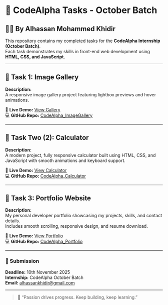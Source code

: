 # 🌟 CodeAlpha Tasks - October Batch
## 👨‍💻 By Alhassan Mohammed Khidir

This repository contains my completed tasks for the **CodeAlpha Internship (October Batch)**.  
Each task demonstrates my skills in front-end web development using **HTML, CSS, and JavaScript**.

---

## 📘 Task 1: Image Gallery
**Description:**  
A responsive image gallery project featuring lightbox previews and hover animations.

🔗 **Live Demo:** [View Gallery](https://eaglespy18.github.io/CodeAlpha_Image_Gallery/)  
💻 **GitHub Repo:** [CodeAlpha_ImageGallery](https://github.com/eaglespy18/CodeAlpha_ImageGallery)

---

## 🧮 Task Two (2): Calculator
**Description:**  
A modern project, fully responsive calculator built using HTML, CSS, and JavaScript with smooth animations and keyboard support.

🔗 **Live Demo:** [View Calculator](https://eaglespy18.github.io/CodeAlpha_Calculator/)  
💻 **GitHub Repo:** [CodeAlpha_Calculator](https://github.com/eaglespy18/CodeAlpha_Calculator)

---

## 💼 Task 3: Portfolio Website
**Description:**  
My personal developer portfolio showcasing my projects, skills, and contact details.  
Includes smooth scrolling, responsive design, and resume download.

🔗 **Live Demo:** [View Portfolio](https://eaglespy18.github.io/CodeAlpha_Portfolio/)  
💻 **GitHub Repo:** [CodeAlpha_Portfolio](https://github.com/eaglespy18/CodeAlpha_Portfolio)

---

### 📅 Submission
**Deadline:** 10th November 2025  
**Internship:** CodeAlpha October Batch  
**Email:** alhassankhidir@gmail.com

---
> 💬 “Passion drives progress. Keep building, keep learning.”
